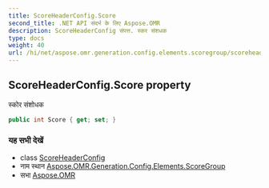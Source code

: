 ```yaml
---
title: ScoreHeaderConfig.Score
second_title: .NET API संदर्भ के लिए Aspose.OMR
description: ScoreHeaderConfig संपत्त. स्कर संशधक
type: docs
weight: 40
url: /hi/net/aspose.omr.generation.config.elements.scoregroup/scoreheaderconfig/score/
---
```

## ScoreHeaderConfig.Score property

स्कोर संशोधक

```csharp
public int Score { get; set; }
```

### यह सभी देखें

* class [ScoreHeaderConfig](../)
* नाम स्थान [Aspose.OMR.Generation.Config.Elements.ScoreGroup](../../scoreheaderconfig/)
* सभा [Aspose.OMR](../../../)


